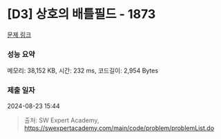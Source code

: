 # [D3] 상호의 배틀필드 - 1873 

[문제 링크](https://swexpertacademy.com/main/code/problem/problemDetail.do?contestProbId=AV5LyE7KD2ADFAXc) 

### 성능 요약

메모리: 38,152 KB, 시간: 232 ms, 코드길이: 2,954 Bytes

### 제출 일자

2024-08-23 15:44



> 출처: SW Expert Academy, https://swexpertacademy.com/main/code/problem/problemList.do